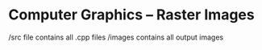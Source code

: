 # Computer Graphics – Raster Images

/src file contains all .cpp files
/images contains all output images